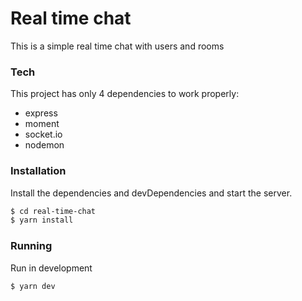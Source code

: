 # Real time chat

This is a simple real time chat with users and rooms

### Tech

This project has only 4 dependencies to work properly:

* express
* moment
* socket.io
* nodemon

### Installation

Install the dependencies and devDependencies and start the server.

```sh
$ cd real-time-chat
$ yarn install
```

### Running

Run in development 
   
```sh
$ yarn dev
```